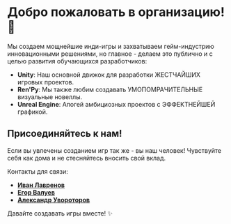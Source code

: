 # Добро пожаловать в организацию! 🚀

Мы создаем мощнейшие инди-игры и захватываем гейм-индустрию инновационными решениями, но главное - делаем это публично и с целью развития обучающихся разработчиков:

*   **Unity**: Наш основной движок для разработки ЖЕСТЧАЙШИХ игровых проектов.
*   **Ren'Py**: Мы также любим создавать УМОПОМРАЧИТЕЛЬНЫЕ визуальные новеллы.
*   **Unreal Engine**: Апогей амбициозных проектов с ЭФФЕКТНЕЙШЕЙ графикой.

## Присоединяйтесь к нам!

Если вы увлечены созданием игр так же - вы наш человек! Чувствуйте себя как дома и не стесняйтесь вносить свой вклад.

Контакты для связи:
- [**Иван Лавренов**](https://vk.com/ftyhd5ibgftui)
- [**Егор Валуев**](https://vk.com/theegor999cdm)
- [**Александр Увороторов**](https://vk.com/lord_destro_orion)

Давайте создавать игры вместе! ✨
